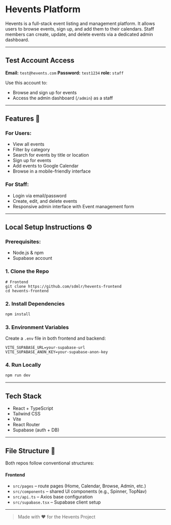 # Hevents Platform

Hevents is a full-stack event listing and management platform. It allows users to browse events, sign up, and add them to their calendars. Staff members can create, update, and delete events via a dedicated admin dashboard.

---

## Test Account Access

**Email:** `test@hevents.com`
**Password:** `test1234`
**role:** `staff`

Use this account to:

* Browse and sign up for events
* Access the admin dashboard (`/admin`) as a staff

---

## Features 🚀

### For Users:

* View all events 
* Filter by category
* Search for events by title or location
* Sign up for events
* Add events to Google Calendar
* Browse in a mobile-friendly interface

### For Staff:

* Login via email/password
* Create, edit, and delete events
* Responsive admin interface with Event management form

---

## Local Setup Instructions ⚙️

### Prerequisites:

* Node.js & npm
* Supabase account

### 1. Clone the Repo

```
# Frontend
git clone https://github.com/sdmlr/hevents-frontend
cd hevents-frontend
```

### 2. Install Dependencies

```bash
npm install
```

### 3. Environment Variables

Create a `.env` file in both frontend and backend:

```
VITE_SUPABASE_URL=your-supabase-url
VITE_SUPABASE_ANON_KEY=your-supabase-anon-key
```

### 4. Run Locally

```bash
npm run dev
```

---

## Tech Stack

* React + TypeScript
* Tailwind CSS
* Vite
* React Router
* Supabase (auth + DB)

---

## File Structure 📂

Both repos follow conventional structures:

#### Frontend

* `src/pages` – route pages (Home, Calendar, Browse, Admin, etc.)
* `src/components` – shared UI components (e.g., Spinner, TopNav)
* `src/api.ts` – Axios base configuration
* `src/supabase.tsx` – Supabase client setup

---

> Made with ❤️ for the Hevents Project
